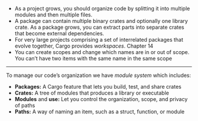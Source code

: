 - As a project grows, you should organize code by splitting it into multiple modules and then multiple files.
- A package can contain multiple binary crates and optionally one library crate. As a package grows, you can extract parts into separate crates that become external dependencies.
- For very large projects comprising a set of interrelated packages that evolve together, Cargo provides _workspaces_. Chapter 14
- You can create scopes and change which names are in or out of scope. You can’t have two items with the same name in the same scope

 ---
 To manage our code’s organization we have _module system_ which includes:
-   **Packages:** A Cargo feature that lets you build, test, and share crates
-   **Crates:** A tree of modules that produces a library or executable
-   **Modules** and **use:** Let you control the organization, scope, and privacy of paths
-   **Paths:** A way of naming an item, such as a struct, function, or module